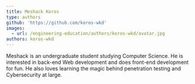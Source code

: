 ```yaml
---
title: Meshack Koros
type: authors
github: 'https://github.com/koros-wkd'
images:
  - url: /engineering-education/authors/koros-wkd/avatar.jpg
authors: koros-wkd
---
```

Meshack is an undergraduate student studying Computer Science. He is interested in back-end Web development and does front-end development for fun. He also loves learning the magic behind penetration testing and Cybersecurity at large.
